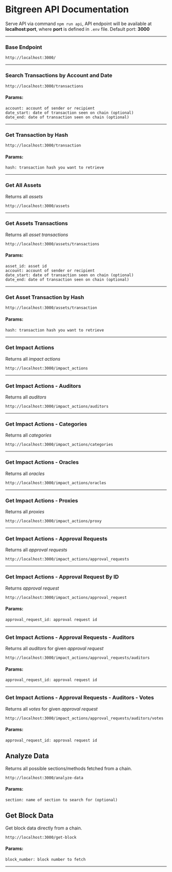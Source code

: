 # Bitgreen API Documentation
Serve API via command `npm run api`, API endpoint will be available at **localhost:port**, where **port** is defined in `.env` file. Default port: **3000**

---

### Base Endpoint
```
http://localhost:3000/
```

---

### Search Transactions by Account and Date
```
http://localhost:3000/transactions
```
#### Params:
```
account: account of sender or recipient
date_start: date of transaction seen on chain (optional)
date_end: date of transaction seen on chain (optional)
```

---

### Get Transaction by Hash
```
http://localhost:3000/transaction
```
#### Params:
```
hash: transaction hash you want to retrieve
```

---

### Get All Assets
Returns all _assets_
```
http://localhost:3000/assets
```

---

### Get Assets Transactions
Returns all _asset transactions_
```
http://localhost:3000/assets/transactions
```
#### Params:
```
asset_id: asset id
account: account of sender or recipient
date_start: date of transaction seen on chain (optional)
date_end: date of transaction seen on chain (optional)
```

---

### Get Asset Transaction by Hash
```
http://localhost:3000/assets/transaction
```
#### Params:
```
hash: transaction hash you want to retrieve
```

---

### Get Impact Actions
Returns all _impact actions_
```
http://localhost:3000/impact_actions
```

---

### Get Impact Actions - Auditors
Returns all _auditors_
```
http://localhost:3000/impact_actions/auditors
```

---

### Get Impact Actions - Categories
Returns all _categories_
```
http://localhost:3000/impact_actions/categories
```

---

### Get Impact Actions - Oracles
Returns all _oracles_
```
http://localhost:3000/impact_actions/oracles
```

---

### Get Impact Actions - Proxies
Returns all _proxies_
```
http://localhost:3000/impact_actions/proxy
```

---

### Get Impact Actions - Approval Requests
Returns all _approval requests_
```
http://localhost:3000/impact_actions/approval_requests
```

---

### Get Impact Actions - Approval Request By ID
Returns _approval request_
```
http://localhost:3000/impact_actions/approval_request
```
#### Params:
```
approval_request_id: approval request id
```

---

### Get Impact Actions - Approval Requests - Auditors
Returns all _auditors_ for given _approval request_
```
http://localhost:3000/impact_actions/approval_requests/auditors
```
#### Params:
```
approval_request_id: approval request id
```

---

### Get Impact Actions - Approval Requests - Auditors - Votes
Returns all _votes_ for given _approval request_
```
http://localhost:3000/impact_actions/approval_requests/auditors/votes
```
#### Params:
```
approval_request_id: approval request id
```

## Analyze Data
Returns all possible sections/methods fetched from a chain.
```
http://localhost:3000/analyze-data
```
#### Params:
```
section: name of section to search for (optional)
```

## Get Block Data
Get block data directly from a chain.
```
http://localhost:3000/get-block
```
#### Params:
```
block_number: block number to fetch
```

---
